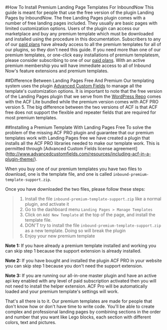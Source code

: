 #How To Install Premium Landing Page Templates For InboundNow
This guide is meant for people that use the free version of the plugin Landing Pages by InboundNow. The free Landing Pages plugin comes with a number of free landing pages included. They usually are basic pages with limited customization options. Users of the plugin can access our marketplace and buy any premium template which must be downloaded and installed using the procedure in this documentation. Subscribers to any of our [paid plans](http://www.inboundnow.com/pricing/) have already access to all the premium templates for all of our plugins, so they don't need this guide. If you need more than one of our premium templates, or one-click easy installations of premium templatesm, please consider subscribing to one of our [paid plans](http://www.inboundnow.com/pricing/). With an active premium membership you will have immediate access to all of Inbound Now's feature extensions and premium templates.

##Difference Between Landing Pages Free And Premium
Our templating system uses the plugin [Advanced Custom Fields](http://www.advancedcustomfields.com/) to manage all the template's customization options. It is important to note that the free version of the Landing Pages plugin that we serve from the [WordPress Repo](http://wordpress.org/extend/plugins/landing-pages/) comes with the ACF Lite bundled while the premium version comes with ACF PRO version 5. The big difference between the two versions of ACF is that ACF free does not support the flexible and repeater fields that are required for most premium templates.

##Installing a Premium Template With Landing Pages Free
To solve the problem of the missing ACF PRO plugin and guarantee that our premium templates work with Landing Pages free we have created a plugin that installs all the ACF PRO libraries needed to make our template work. This is permitted through [Advanced Custom Fields license agreement] (http://www.advancedcustomfields.com/resources/including-acf-in-a-plugin-theme/).

When you buy one of our premium templates you have two files to download, one is the template file, and one is called `inbound-premium-template-support.zip`. 

Once you have downloaded the two files, please follow these steps:
> 1. Install the file `inbound-premium-template-support.zip` like a normal plugin, and activate it
> 2. Go to the dashboard menu `Landing Pages > Manage Templates`
> 3. Click on `Add New Template` at the top of the page, and install the template file.
> 4. DON'T try to install the file `inbound-premium-template-support.zip` as a new template. Doing so will break the plugin
> 5. Enjoy your new premium template

**Note 1:** If you have already a premium template installed and working you can skip step 1 because the support extension is already installed.

**Note 2:** If you have bought and installed the plugin ACF PRO in your website you can skip step 1 because you don't need the support extension.

**Note 3:** If you are running our all-in-one master plugin and have an active api key enabled with any level of paid subscription activated then you will not need to install the helper extension. ACF Pro will be automatically loaded and your premium template's settings will work. 

That's all there is to it. Our premium templates are made for people that don't know how or don't have time to write code. You'll be able to create complex and professional landing pages by combining sections in the order and number that you want like Lego blocks, each section with different colors, text and pictures.

